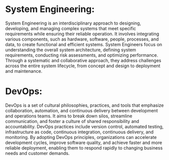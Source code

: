 # System Engineering:
System Engineering is an interdisciplinary approach to designing, developing, and managing complex systems that meet specific requirements while ensuring their reliable operation. It involves integrating various components, such as hardware, software, people, processes, and data, to create functional and efficient systems. System Engineers focus on understanding the overall system architecture, defining system requirements, conducting risk assessments, and optimizing performance. Through a systematic and collaborative approach, they address challenges across the entire system lifecycle, from concept and design to deployment and maintenance.

# DevOps:
DevOps is a set of cultural philosophies, practices, and tools that emphasize collaboration, automation, and continuous delivery between development and operations teams. It aims to break down silos, streamline communication, and foster a culture of shared responsibility and accountability. DevOps practices include version control, automated testing, infrastructure as code, continuous integration, continuous delivery, and monitoring. By adopting DevOps principles, organizations can accelerate development cycles, improve software quality, and achieve faster and more reliable deployment, enabling them to respond rapidly to changing business needs and customer demands.
